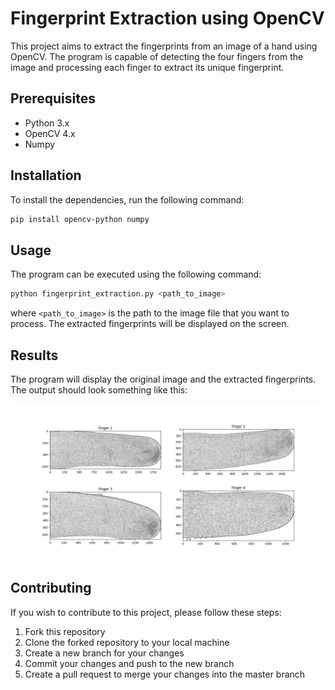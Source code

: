 # Fingerprint Extraction using OpenCV

This project aims to extract the fingerprints from an image of a hand using OpenCV. The program is capable of detecting the four fingers from the image and processing each finger to extract its unique fingerprint. 

## Prerequisites
- Python 3.x
- OpenCV 4.x
- Numpy

## Installation

To install the dependencies, run the following command:

``` bash
pip install opencv-python numpy
```

## Usage

The program can be executed using the following command:

``` bash
python fingerprint_extraction.py <path_to_image>
```

where `<path_to_image>` is the path to the image file that you want to process. The extracted fingerprints will be displayed on the screen.

## Results

The program will display the original image and the extracted fingerprints. The output should look something like this:

![Sample Output](sample_output.jpg)

## Contributing

If you wish to contribute to this project, please follow these steps:

1. Fork this repository
2. Clone the forked repository to your local machine
3. Create a new branch for your changes
4. Commit your changes and push to the new branch
5. Create a pull request to merge your changes into the master branch

